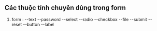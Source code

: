 ## Các thuộc tính chuyên dùng trong form

1. form :
   --text
   --password
   --select
   --radio
   --checkbox
   --file
   --submit
   --reset
   --button
   --label
